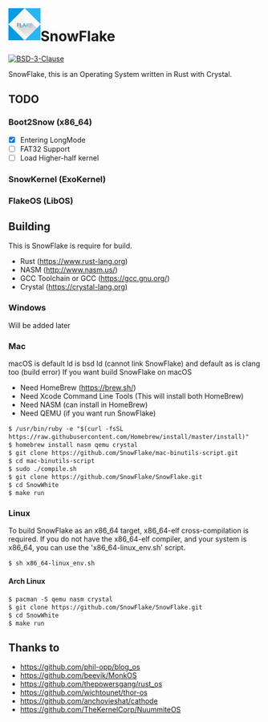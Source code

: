 <img align="left" width="64px" src="logo.png" />

# SnowFlake

[![BSD-3-Clause][s1]][li]

[s1]: https://img.shields.io/badge/License-BSD%203--Clause-blue.svg

[li]: LICENSE

SnowFlake, this is an Operating System written in Rust with Crystal.

## TODO
### Boot2Snow (x86_64)
- [x] Entering LongMode
- [ ] FAT32 Support
- [ ] Load Higher-half kernel
### SnowKernel (ExoKernel)
### FlakeOS (LibOS)

## Building
This is SnowFlake is require for build.
- Rust (https://www.rust-lang.org)
- NASM (http://www.nasm.us/)
- GCC Toolchain or GCC (https://gcc.gnu.org/)
- Crystal (https://crystal-lang.org)

### Windows
Will be added later

### Mac
macOS is default ld is bsd ld (cannot link SnowFlake)
and default as is clang too (build error)
If you want build SnowFlake on macOS
- Need HomeBrew (https://brew.sh/)
- Need Xcode Command Line Tools (This will install both HomeBrew)
- Need NASM (can install in HomeBrew)
- Need QEMU (if you want run SnowFlake)
```
$ /usr/bin/ruby -e "$(curl -fsSL https://raw.githubusercontent.com/Homebrew/install/master/install)"
$ homebrew install nasm qemu crystal
$ git clone https://github.com/SnowFlake/mac-binutils-script.git
$ cd mac-binutils-script
$ sudo ./compile.sh
$ git clone https://github.com/SnowFlake/SnowFlake.git
$ cd SnowWhite
$ make run
```

### Linux
To build SnowFlake as an x86_64 target, x86_64-elf cross-compilation is required.
If you do not have the x86_64-elf compiler, and your system is x86_64, you can use the 'x86_64-linux_env.sh' script.
```
$ sh x86_64-linux_env.sh
```
#### Arch Linux
```
$ pacman -S qemu nasm crystal
$ git clone https://github.com/SnowFlake/SnowFlake.git
$ cd SnowWhite
$ make run
```

## Thanks to
- https://github.com/phil-opp/blog_os
- https://github.com/beevik/MonkOS
- https://github.com/thepowersgang/rust_os
- https://github.com/wichtounet/thor-os
- https://github.com/anchovieshat/cathode
- https://github.com/TheKernelCorp/NuummiteOS
